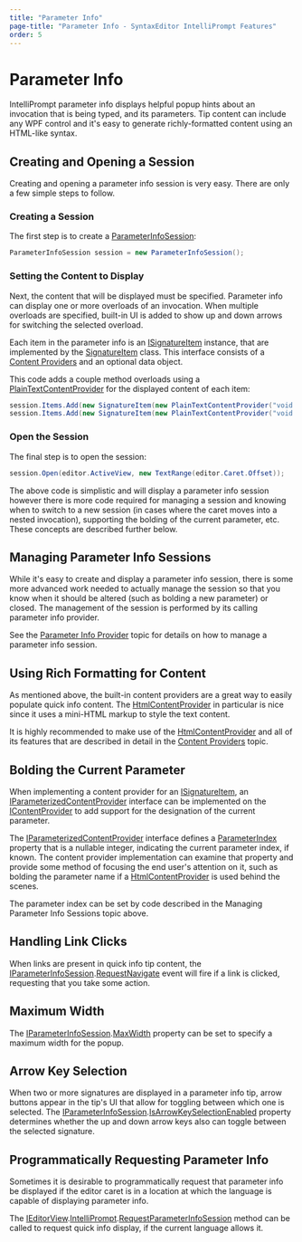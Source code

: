 ```yaml
---
title: "Parameter Info"
page-title: "Parameter Info - SyntaxEditor IntelliPrompt Features"
order: 5
---
```

# Parameter Info

IntelliPrompt parameter info displays helpful popup hints about an invocation that is being typed, and its parameters.  Tip content can include any WPF control and it's easy to generate richly-formatted content using an HTML-like syntax.

## Creating and Opening a Session

Creating and opening a parameter info session is very easy.  There are only a few simple steps to follow.

### Creating a Session

The first step is to create a [ParameterInfoSession](xref:ActiproSoftware.Windows.Controls.SyntaxEditor.IntelliPrompt.Implementation.ParameterInfoSession):

```csharp
ParameterInfoSession session = new ParameterInfoSession();
```

### Setting the Content to Display

Next, the content that will be displayed must be specified.  Parameter info can display one or more overloads of an invocation.  When multiple overloads are specified, built-in UI is added to show up and down arrows for switching the selected overload.

Each item in the parameter info is an [ISignatureItem](xref:ActiproSoftware.Windows.Controls.SyntaxEditor.IntelliPrompt.ISignatureItem) instance, that are implemented by the [SignatureItem](xref:ActiproSoftware.Windows.Controls.SyntaxEditor.IntelliPrompt.Implementation.SignatureItem) class.  This interface consists of a [Content Providers](popup-content-providers.md) and an optional data object.

This code adds a couple method overloads using a [PlainTextContentProvider](xref:ActiproSoftware.Windows.Controls.SyntaxEditor.IntelliPrompt.Implementation.PlainTextContentProvider) for the displayed content of each item:

```csharp
session.Items.Add(new SignatureItem(new PlainTextContentProvider("void Foo()"));
session.Items.Add(new SignatureItem(new PlainTextContentProvider("void Foo(int a)"));
```

### Open the Session

The final step is to open the session:

```csharp
session.Open(editor.ActiveView, new TextRange(editor.Caret.Offset));
```

The above code is simplistic and will display a parameter info session however there is more code required for managing a session and knowing when to switch to a new session (in cases where the caret moves into a nested invocation), supporting the bolding of the current parameter, etc.  These concepts are described further below.

## Managing Parameter Info Sessions

While it's easy to create and display a parameter info session, there is some more advanced work needed to actually manage the session so that you know when it should be altered (such as bolding a new parameter) or closed.  The management of the session is performed by its calling parameter info provider.

See the [Parameter Info Provider](../../language-creation/provider-services/parameter-info-provider.md) topic for details on how to manage a parameter info session.

## Using Rich Formatting for Content

As mentioned above, the built-in content providers are a great way to easily populate quick info content.  The [HtmlContentProvider](xref:ActiproSoftware.Windows.Controls.SyntaxEditor.IntelliPrompt.Implementation.HtmlContentProvider) in particular is nice since it uses a mini-HTML markup to style the text content.

It is highly recommended to make use of the [HtmlContentProvider](xref:ActiproSoftware.Windows.Controls.SyntaxEditor.IntelliPrompt.Implementation.HtmlContentProvider) and all of its features that are described in detail in the [Content Providers](popup-content-providers.md) topic.

## Bolding the Current Parameter

When implementing a content provider for an [ISignatureItem](xref:ActiproSoftware.Windows.Controls.SyntaxEditor.IntelliPrompt.ISignatureItem), an [IParameterizedContentProvider](xref:ActiproSoftware.Windows.Controls.SyntaxEditor.IntelliPrompt.IParameterizedContentProvider) interface can be implemented on the [IContentProvider](xref:ActiproSoftware.Windows.Controls.SyntaxEditor.IntelliPrompt.IContentProvider) to add support for the designation of the current parameter.

The [IParameterizedContentProvider](xref:ActiproSoftware.Windows.Controls.SyntaxEditor.IntelliPrompt.IParameterizedContentProvider) interface defines a [ParameterIndex](xref:ActiproSoftware.Windows.Controls.SyntaxEditor.IntelliPrompt.IParameterizedContentProvider.ParameterIndex) property that is a nullable integer, indicating the current parameter index, if known.  The content provider implementation can examine that property and provide some method of focusing the end user's attention on it, such as bolding the parameter name if a [HtmlContentProvider](xref:ActiproSoftware.Windows.Controls.SyntaxEditor.IntelliPrompt.Implementation.HtmlContentProvider) is used behind the scenes.

The parameter index can be set by code described in the Managing Parameter Info Sessions topic above.

## Handling Link Clicks

When links are present in quick info tip content, the [IParameterInfoSession](xref:ActiproSoftware.Windows.Controls.SyntaxEditor.IntelliPrompt.IParameterInfoSession).[RequestNavigate](xref:ActiproSoftware.Windows.Controls.SyntaxEditor.IntelliPrompt.IParameterInfoSession.RequestNavigate) event will fire if a link is clicked, requesting that you take some action.

## Maximum Width

The [IParameterInfoSession](xref:ActiproSoftware.Windows.Controls.SyntaxEditor.IntelliPrompt.IParameterInfoSession).[MaxWidth](xref:ActiproSoftware.Windows.Controls.SyntaxEditor.IntelliPrompt.IParameterInfoSession.MaxWidth) property can be set to specify a maximum width for the popup.

## Arrow Key Selection

When two or more signatures are displayed in a parameter info tip, arrow buttons appear in the tip's UI that allow for toggling between which one is selected.  The [IParameterInfoSession](xref:ActiproSoftware.Windows.Controls.SyntaxEditor.IntelliPrompt.IParameterInfoSession).[IsArrowKeySelectionEnabled](xref:ActiproSoftware.Windows.Controls.SyntaxEditor.IntelliPrompt.IParameterInfoSession.IsArrowKeySelectionEnabled) property determines whether the up and down arrow keys also can toggle between the selected signature.

## Programmatically Requesting Parameter Info

Sometimes it is desirable to programmatically request that parameter info be displayed if the editor caret is in a location at which the language is capable of displaying parameter info.

The [IEditorView](xref:ActiproSoftware.Windows.Controls.SyntaxEditor.IEditorView).[IntelliPrompt](xref:ActiproSoftware.Windows.Controls.SyntaxEditor.IEditorView.IntelliPrompt).[RequestParameterInfoSession](xref:ActiproSoftware.Windows.Controls.SyntaxEditor.IEditorViewIntelliPrompt.RequestParameterInfoSession*) method can be called to request quick info display, if the current language allows it.
